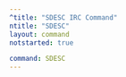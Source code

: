 ```yaml
---
^title: "SDESC IRC Command"
ntitle: "SDESC"
layout: command
notstarted: true

command: SDESC
---
```

